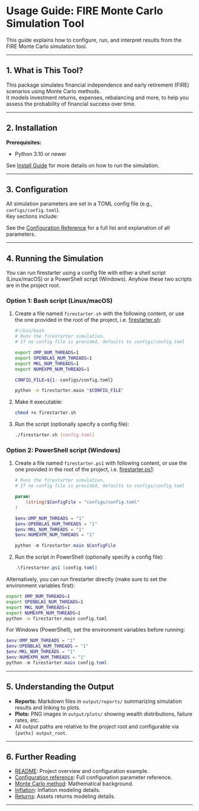 # Usage Guide: FIRE Monte Carlo Simulation Tool

This guide explains how to configure, run, and interpret results from the FIRE Monte Carlo
simulation tool.

---

## 1. What is This Tool?

This package simulates financial independence and early retirement (FIRE) scenarios using Monte
Carlo methods.  
It models investment returns, expenses, rebalancing and more, to help you assess
the probability of financial success over time.

---

## 2. Installation

**Prerequisites:**

- Python 3.10 or newer

See [Install Guide](install.md) for more details on how to run the simulation.

---

## 3. Configuration

All simulation parameters are set in a TOML config file (e.g., `configs/config.toml`).  
Key sections include:

See the [Configuration Reference](config.md) for a full list and explanation of all parameters.

---

## 4. Running the Simulation

You can run firestarter using a config file with either a shell script (Linux/macOS)
or a PowerShell script (Windows). Anyhow these two scripts are in the project root.

### Option 1: Bash script (Linux/macOS)

1. Create a file named `firestarter.sh` with the following content, or use the one
   provided in the root of the project, i.e. [firestarter.sh](../firestarter.sh):

   ```sh
   #!/bin/bash
   # Runs the firestarter simulation.
   # If no config file is provided, defaults to configs/config.toml

   export OMP_NUM_THREADS=1
   export OPENBLAS_NUM_THREADS=1
   export MKL_NUM_THREADS=1
   export NUMEXPR_NUM_THREADS=1

   CONFIG_FILE=${1:-configs/config.toml}

   python -m firestarter.main "$CONFIG_FILE"

   ```

2. Make it executable:

   ```sh
   chmod +x firestarter.sh
   ```

3. Run the script (optionally specify a config file):

   ```sh
   ./firestarter.sh [config.toml]
   ```

### Option 2: PowerShell script (Windows)

1. Create a file named `firestarter.ps1` with following content, or use the one
   provided in the root of the project, i.e. [firestarter.ps1](../firestarter.ps1):

   ```powershell
   # Runs the firestarter simulation.
   # If no config file is provided, defaults to configs/config.toml

   param(
       [string]$ConfigFile = "configs/config.toml"
   )

   $env:OMP_NUM_THREADS = "1"
   $env:OPENBLAS_NUM_THREADS = "1"
   $env:MKL_NUM_THREADS = "1"
   $env:NUMEXPR_NUM_THREADS = "1"

   python -m firestarter.main $ConfigFile
   ```

2. Run the script in PowerShell (optionally specify a config file):

   ```powershell
   .\firestarter.ps1 [config.toml]
   ```

Alternatively, you can run firestarter directly (make sure to set the environment variables first):

```sh
export OMP_NUM_THREADS=1
export OPENBLAS_NUM_THREADS=1
export MKL_NUM_THREADS=1
export NUMEXPR_NUM_THREADS=1
python -m firestarter.main config.toml
```

For Windows (PowerShell), set the environment variables before running:

```powershell
$env:OMP_NUM_THREADS = "1"
$env:OPENBLAS_NUM_THREADS = "1"
$env:MKL_NUM_THREADS = "1"
$env:NUMEXPR_NUM_THREADS = "1"
python -m firestarter.main config.toml
```

---

## 5. Understanding the Output

- **Reports:** Markdown files in `output/reports/` summarizing simulation results and linking to
  plots.
- **Plots:** PNG images in `output/plots/` showing wealth distributions, failure rates, etc.
- All output paths are relative to the project root and configurable via `[paths] output_root`.

---

## 6. Further Reading

- [README](../README.md): Project overview and configuration example.
- [Configuration reference](../docs/config.md): Full configuration parameter reference.
- [Monte Carlo method](../docs/montecarlo.md): Mathematical background.
- [Inflation](../docs/inflation.md): Inflation modeling details.
- [Returns](../docs/returns.md): Assets returns modeling details.

---

